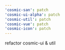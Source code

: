 ```yaml
---
'cosmic-san': patch
'cosmic-ui-alpha': patch
'cosmic-util': patch
'cosmic-vue': patch
'cosmic-icon': patch
---
```


refactor cosmic-ui & util
